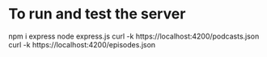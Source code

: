 # To run and test the server
npm i express
node express.js
curl -k https://localhost:4200/podcasts.json
curl -k https://localhost:4200/episodes.json
